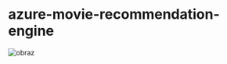 # azure-movie-recommendation-engine

![obraz](https://user-images.githubusercontent.com/66008982/202915524-e50b310a-4e30-461d-9445-f66ef70cb3c4.png)
